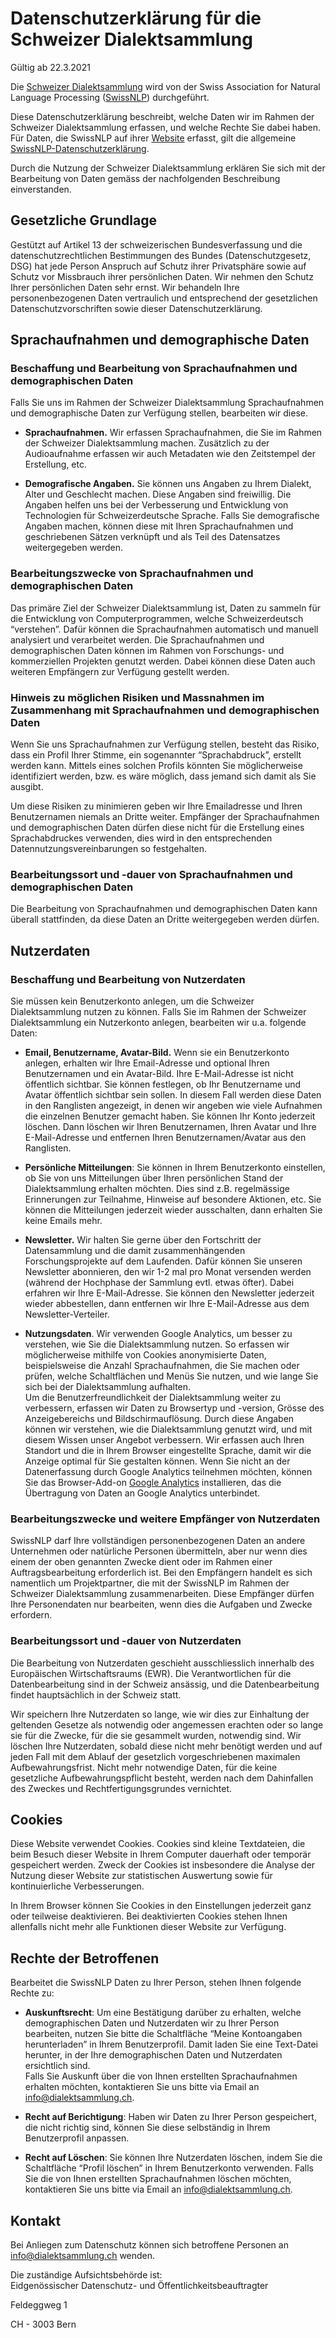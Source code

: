 # Datenschutzerklärung für die Schweizer Dialektsammlung

Gültig ab 22.3.2021

Die <a href="http://www.dialektsammlung.ch" target="_blank">Schweizer Dialektsammlung</a> wird
von der Swiss Association for Natural Language Processing 
(<a href="https://swissnlp.org" target="_blank">SwissNLP</a>) durchgeführt.

Diese Datenschutzerklärung beschreibt, welche Daten wir im Rahmen der
Schweizer Dialektsammlung erfassen, und welche Rechte Sie dabei haben.
Für Daten, die SwissNLP auf ihrer <a href="https://swissnlp.org" target="_blank">Website</a> erfasst, 
gilt die allgemeine <a href="https://swissnlp.org/about/privacypolicy/" target="_blank">SwissNLP-Datenschutzerklärung</a>.

Durch die Nutzung der Schweizer Dialektsammlung erklären Sie sich mit
der Bearbeitung von Daten gemäss der nachfolgenden Beschreibung
einverstanden.

## Gesetzliche Grundlage

Gestützt auf Artikel 13 der schweizerischen Bundesverfassung und die
datenschutzrechtlichen Bestimmungen des Bundes (Datenschutzgesetz, DSG)
hat jede Person Anspruch auf Schutz ihrer Privatsphäre sowie auf Schutz
vor Missbrauch ihrer persönlichen Daten. Wir nehmen den Schutz Ihrer
persönlichen Daten sehr ernst. Wir behandeln Ihre personenbezogenen
Daten vertraulich und entsprechend der gesetzlichen
Datenschutzvorschriften sowie dieser Datenschutzerklärung.

## Sprachaufnahmen und demographische Daten  

### Beschaffung und Bearbeitung von Sprachaufnahmen und demographischen Daten

Falls Sie uns im Rahmen der Schweizer Dialektsammlung Sprachaufnahmen
und demographische Daten zur Verfügung stellen, bearbeiten wir diese.

-   **Sprachaufnahmen.** Wir erfassen Sprachaufnahmen, die Sie im Rahmen
    der Schweizer Dialektsammlung machen. Zusätzlich zu der
    Audioaufnahme erfassen wir auch Metadaten wie den Zeitstempel der
    Erstellung, etc.

-   **Demografische Angaben.** Sie können uns Angaben zu Ihrem Dialekt,
    Alter und Geschlecht machen. Diese Angaben sind freiwillig. Die
    Angaben helfen uns bei der Verbesserung und Entwicklung von
    Technologien für Schweizerdeutsche Sprache. Falls Sie
    demografische Angaben machen, können diese mit Ihren
    Sprachaufnahmen und geschriebenen Sätzen verknüpft und als Teil
    des Datensatzes weitergegeben werden.


### Bearbeitungszwecke von Sprachaufnahmen und demographischen Daten

Das primäre Ziel der Schweizer Dialektsammlung ist, Daten zu sammeln
für die Entwicklung von Computerprogrammen, welche Schweizerdeutsch
“verstehen”. Dafür können die Sprachaufnahmen automatisch und manuell
analysiert und verarbeitet werden. Die Sprachaufnahmen und
demographischen Daten können im Rahmen von Forschungs- und kommerziellen
Projekten genutzt werden. Dabei können diese Daten auch weiteren
Empfängern zur Verfügung gestellt werden.

### Hinweis zu möglichen Risiken und Massnahmen im Zusammenhang mit Sprachaufnahmen und demographischen Daten

Wenn Sie uns Sprachaufnahmen zur Verfügung stellen, besteht das Risiko,
dass ein Profil Ihrer Stimme, ein sogenannter “Sprachabdruck”, erstellt
werden kann. Mittels eines solchen Profils könnten Sie möglicherweise
identifiziert werden, bzw. es wäre möglich, dass jemand sich damit als
Sie ausgibt.

Um diese Risiken zu minimieren geben wir Ihre Emailadresse und Ihren
Benutzernamen niemals an Dritte weiter. Empfänger der Sprachaufnahmen
und demographischen Daten dürfen diese nicht für die Erstellung eines
Sprachabdruckes verwenden, dies wird in den entsprechenden
Datennutzungsvereinbarungen so festgehalten.

### Bearbeitungssort und -dauer von Sprachaufnahmen und demographischen Daten

Die Bearbeitung von Sprachaufnahmen und demographischen Daten kann
überall stattfinden, da diese Daten an Dritte weitergegeben werden
dürfen.


## Nutzerdaten

### Beschaffung und Bearbeitung von Nutzerdaten

Sie müssen kein Benutzerkonto anlegen, um die Schweizer Dialektsammlung
nutzen zu können. Falls Sie im Rahmen der Schweizer Dialektsammlung ein
Nutzerkonto anlegen, bearbeiten wir u.a. folgende Daten:

-   **Email, Benutzername, Avatar-Bild.** Wenn sie ein Benutzerkonto
    anlegen, erhalten wir Ihre Email-Adresse und optional Ihren
    Benutzernamen und ein Avatar-Bild. Ihre E-Mail-Adresse ist nicht
    öffentlich sichtbar. Sie können festlegen, ob Ihr Benutzername und
    Avatar öffentlich sichtbar sein sollen. In diesem Fall werden
    diese Daten in den Ranglisten angezeigt, in denen wir angeben wie
    viele Aufnahmen die einzelnen Benutzer gemacht haben. Sie können
    Ihr Konto jederzeit löschen. Dann löschen wir Ihren Benutzernamen,
    Ihren Avatar und Ihre E-Mail-Adresse und entfernen Ihren
    Benutzernamen/Avatar aus den Ranglisten.

-   **Persönliche Mitteilungen**: Sie können in Ihrem Benutzerkonto
    einstellen, ob Sie von uns Mitteilungen über Ihren persönlichen
    Stand der Dialektsammlung erhalten möchten. Dies sind z.B.
    regelmässige Erinnerungen zur Teilnahme, Hinweise auf besondere
    Aktionen, etc. Sie können die Mitteilungen jederzeit wieder
    ausschalten, dann erhalten Sie keine Emails mehr.

-   **Newsletter.** Wir halten Sie gerne über den Fortschritt der
    Datensammlung und die damit zusammenhängenden Forschungsprojekte
    auf dem Laufenden. Dafür können Sie unseren Newsletter abonnieren,
    den wir 1-2 mal pro Monat versenden werden (während der Hochphase
    der Sammlung evtl. etwas öfter). Dabei erfahren wir Ihre
    E-Mail-Adresse. Sie können den Newsletter jederzeit wieder
    abbestellen, dann entfernen wir Ihre E-Mail-Adresse aus dem
    Newsletter-Verteiler.

-   **Nutzungsdaten**. Wir verwenden Google Analytics, um besser zu
    verstehen, wie Sie die Dialektsammlung nutzen. So erfassen wir
    möglicherweise mithilfe von Cookies anonymisierte Daten,
    beispielsweise die Anzahl Sprachaufnahmen, die Sie machen oder
    prüfen, welche Schaltflächen und Menüs Sie nutzen, und wie lange
    Sie sich bei der Dialektsammlung aufhalten.  
    Um die Benutzerfreundlichkeit der Dialektsammlung weiter zu
    verbessern, erfassen wir Daten zu Browsertyp und -version, Grösse
    des Anzeigebereichs und Bildschirmauflösung. Durch diese Angaben
    können wir verstehen, wie die Dialektsammlung genutzt wird, und
    mit diesem Wissen unser Angebot verbessern. Wir erfassen auch
    Ihren Standort und die in Ihrem Browser eingestellte Sprache,
    damit wir die Anzeige optimal für Sie gestalten können. Wenn Sie
    nicht an der Datenerfassung durch Google Analytics teilnehmen
    möchten, können Sie das Browser-Add-on 
    <a href="https://tools.google.com/dlpage/gaoptout" target="_blank">Google Analytics</a>
    installieren, das die Übertragung von Daten an Google Analytics
    unterbindet.


### Bearbeitungszwecke und weitere Empfänger von Nutzerdaten

SwissNLP darf Ihre vollständigen personenbezogenen Daten an andere
Unternehmen oder natürliche Personen übermitteln, aber nur wenn dies
einem der oben genannten Zwecke dient oder im Rahmen einer
Auftragsbearbeitung erforderlich ist. Bei den Empfängern handelt es sich
namentlich um Projektpartner, die mit der SwissNLP im Rahmen der
Schweizer Dialektsammlung zusammenarbeiten. Diese Empfänger dürfen Ihre
Personendaten nur bearbeiten, wenn dies die Aufgaben und Zwecke
erfordern.

### Bearbeitungssort und -dauer von Nutzerdaten

Die Bearbeitung von Nutzerdaten geschieht ausschliesslich innerhalb des
Europäischen Wirtschaftsraums (EWR). Die Verantwortlichen für die
Datenbearbeitung sind in der Schweiz ansässig, und die Datenbearbeitung
findet hauptsächlich in der Schweiz statt.

Wir speichern Ihre Nutzerdaten so lange, wie wir dies zur Einhaltung der
geltenden Gesetze als notwendig oder angemessen erachten oder so lange
sie für die Zwecke, für die sie gesammelt wurden, notwendig sind. Wir
löschen Ihre Nutzerdaten, sobald diese nicht mehr benötigt werden und
auf jeden Fall mit dem Ablauf der gesetzlich vorgeschriebenen maximalen
Aufbewahrungsfrist. Nicht mehr notwendige Daten, für die keine
gesetzliche Aufbewahrungspflicht besteht, werden nach dem Dahinfallen
des Zweckes und Rechtfertigungsgrundes vernichtet.

## Cookies

Diese Website verwendet Cookies. Cookies sind kleine Textdateien, die 
beim Besuch dieser Website in Ihrem Computer dauerhaft oder temporär 
gespeichert werden. Zweck der Cookies ist insbesondere die Analyse 
der Nutzung dieser Website zur statistischen Auswertung sowie 
für kontinuierliche Verbesserungen.

In Ihrem Browser können Sie Cookies in den Einstellungen jederzeit ganz 
oder teilweise deaktivieren. Bei deaktivierten Cookies stehen Ihnen 
allenfalls nicht mehr alle Funktionen dieser Website zur Verfügung.

## Rechte der Betroffenen

Bearbeitet die SwissNLP Daten zu Ihrer Person, stehen Ihnen folgende
Rechte zu:

-   **Auskunftsrecht**: Um eine Bestätigung darüber zu erhalten, welche
    demographischen Daten und Nutzerdaten wir zu Ihrer Person
    bearbeiten, nutzen Sie bitte die Schaltfläche “Meine Kontoangaben
    herunterladen” in Ihrem Benutzerprofil. Damit laden Sie eine
    Text-Datei herunter, in der Ihre demographischen Daten und
    Nutzerdaten ersichtlich sind.  
    Falls Sie Auskunft über die von Ihnen erstellten Sprachaufnahmen
    erhalten möchten, kontaktieren Sie uns bitte via Email an
    [<u>info@dialektsammlung.ch</u>](mailto:info@dialektsammlung.ch).

-   **Recht auf Berichtigung**: Haben wir Daten zu Ihrer Person
    gespeichert, die nicht richtig sind, können Sie diese selbständig
    in Ihrem Benutzerprofil anpassen.

-   **Recht auf Löschen**: Sie können Ihre Nutzerdaten löschen, indem
    Sie die Schaltfläche “Profil löschen” in Ihrem Benutzerkonto
    verwenden. Falls Sie die von Ihnen erstellten Sprachaufnahmen
    löschen möchten, kontaktieren Sie uns bitte via Email an
    [<u>info@dialektsammlung.ch</u>](mailto:info@dialektsammlung.ch).


## Kontakt

Bei Anliegen zum Datenschutz können sich betroffene Personen an
[<u>info@dialektsammlung.ch</u>](mailto:info@dialektsammlung.ch) wenden.

Die zuständige Aufsichtsbehörde ist:  
Eidgenössischer Datenschutz- und Öffentlichkeitsbeauftragter

Feldeggweg 1

CH - 3003 Bern
